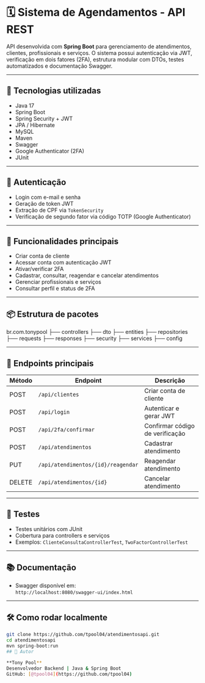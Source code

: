 # 🗓️ Sistema de Agendamentos - API REST

API desenvolvida com **Spring Boot** para gerenciamento de atendimentos, clientes, profissionais e serviços. O sistema possui autenticação via JWT, verificação em dois fatores (2FA), estrutura modular com DTOs, testes automatizados e documentação Swagger.

---

## 🚀 Tecnologias utilizadas

- Java 17  
- Spring Boot  
- Spring Security + JWT  
- JPA / Hibernate  
- MySQL  
- Maven  
- Swagger  
- Google Authenticator (2FA)  
- JUnit

---

## 🔐 Autenticação

- Login com e-mail e senha  
- Geração de token JWT  
- Extração de CPF via `TokenSecurity`  
- Verificação de segundo fator via código TOTP (Google Authenticator)

---

## 📅 Funcionalidades principais

- Criar conta de cliente  
- Acessar conta com autenticação JWT  
- Ativar/verificar 2FA  
- Cadastrar, consultar, reagendar e cancelar atendimentos  
- Gerenciar profissionais e serviços  
- Consultar perfil e status de 2FA

---

## 📦 Estrutura de pacotes

br.com.tonypool
├── controllers
├── dto
├── entities
├── repositories
├── requests
├── responses
├── security
├── services
├── config

---

## 📂 Endpoints principais

| Método | Endpoint | Descrição |
|--------|----------|-----------|
| POST   | `/api/clientes` | Criar conta de cliente |
| POST   | `/api/login` | Autenticar e gerar JWT |
| POST   | `/api/2fa/confirmar` | Confirmar código de verificação |
| POST   | `/api/atendimentos` | Cadastrar atendimento |
| PUT    | `/api/atendimentos/{id}/reagendar` | Reagendar atendimento |
| DELETE | `/api/atendimentos/{id}` | Cancelar atendimento |

---

## 🧪 Testes

- Testes unitários com JUnit  
- Cobertura para controllers e serviços  
- Exemplos: `ClienteConsultaControllerTest`, `TwoFactorControllerTest`

---

## 📚 Documentação

- Swagger disponível em:  
  `http://localhost:8080/swagger-ui/index.html`

---

## 🛠️ Como rodar localmente

```bash
git clone https://github.com/tpool04/atendimentosapi.git
cd atendimentosapi
mvn spring-boot:run
## 📌 Autor

**Tony Pool**  
Desenvolvedor Backend | Java & Spring Boot  
GitHub: [@tpool04](https://github.com/tpool04)
